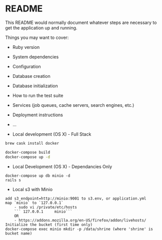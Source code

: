 # README

This README would normally document whatever steps are necessary to get the
application up and running.

Things you may want to cover:

* Ruby version

* System dependencies

* Configuration

* Database creation

* Database initialization

* How to run the test suite

* Services (job queues, cache servers, search engines, etc.)

* Deployment instructions

* ...

* Local development (OS X) - Full Stack
```bash 
brew cask install docker 

docker-compose build
docker-compose up -d 
```
* Local Development (OS X) - Dependancies Only
```
docker-compose up db minio -d 
rails s

```

* Local s3 with Minio
```
add s3_endpoint=http://minio:9001 to s3.env, or application.yml
map `minio` to `127.0.0.1`
    - sudo vi /private/etc/hosts
    ``` 127.0.0.1     minio```
    OR
    - https://addons.mozilla.org/en-US/firefox/addon/livehosts/
Initialize the bucket (first time only)
docker-compose exec minio mkdir -p /data/shrine (where 'shrine' is bucket name)
```
